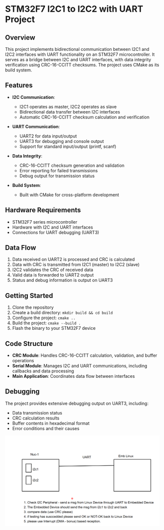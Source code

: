 # STM32F7 I2C1 to I2C2 with UART Project

## Overview

This project implements bidirectional communication between I2C1 and I2C2 interfaces with UART functionality on an STM32F7 microcontroller. It serves as a bridge between I2C and UART interfaces, with data integrity verification using CRC-16-CCITT checksums. The project uses CMake as its build system.

## Features

- **I2C Communication**:
  - I2C1 operates as master, I2C2 operates as slave
  - Bidirectional data transfer between I2C interfaces
  - Automatic CRC-16-CCITT checksum calculation and verification

- **UART Communication**:
  - UART2 for data input/output
  - UART3 for debugging and console output
  - Support for standard input/output (printf, scanf)

- **Data Integrity**:
  - CRC-16-CCITT checksum generation and validation
  - Error reporting for failed transmissions
  - Debug output for transmission status

- **Build System**:
  - Built with CMake for cross-platform development

## Hardware Requirements

- STM32F7 series microcontroller
- Hardware with I2C and UART interfaces
- Connections for UART debugging (UART3)

## Data Flow

1. Data received on UART2 is processed and CRC is calculated
2. Data with CRC is transmitted from I2C1 (master) to I2C2 (slave)
3. I2C2 validates the CRC of received data
4. Valid data is forwarded to UART2 output
5. Status and debug information is output on UART3

## Getting Started

1. Clone the repository
2. Create a build directory: `mkdir build && cd build`
3. Configure the project: `cmake ..`
4. Build the project: `cmake --build .`
5. Flash the binary to your STM32F7 device

## Code Structure

- **CRC Module**: Handles CRC-16-CCITT calculation, validation, and buffer operations
- **Serial Module**: Manages I2C and UART communications, including callbacks and data processing
- **Main Application**: Coordinates data flow between interfaces

## Debugging

The project provides extensive debugging output on UART3, including:

- Data transmission status
- CRC calculation results
- Buffer contents in hexadecimal format
- Error conditions and their causes

![Project Architecture](<Screenshot 2025-04-06 205224.png>)
